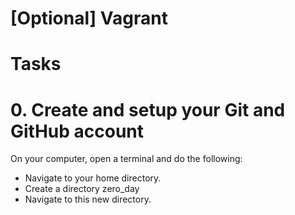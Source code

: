 # [Optional] Vagrant
# Tasks
# 0. Create and setup your Git and GitHub account
On your computer, open a terminal and do the following:
* Navigate to your home directory.
* Create a directory zero_day
* Navigate to this new directory.
